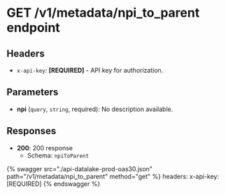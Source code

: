 # GET /v1/metadata/npi_to_parent endpoint

## Headers

- `x-api-key`: **[REQUIRED]** - API key for authorization.

## Parameters

- **npi** (`query`, `string`, required): No description available.

## Responses

- **200**: 200 response
  - Schema: `npiToParent`


{% swagger src="./api-datalake-prod-oas30.json" path="/v1/metadata/npi_to_parent" method="get" %}
  headers:
    x-api-key: [REQUIRED]
{% endswagger %}

